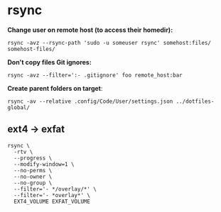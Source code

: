 # rsync

**Change user on remote host (to access their homedir):**

    rsync -avz --rsync-path 'sudo -u someuser rsync' somehost:files/ somehost-files/


**Don't copy files Git ignores:**

    rsync -avz --filter=':- .gitignore' foo remote_host:bar

**Create parent folders on target**:

```shell
rsync -av --relative .config/Code/User/settings.json ../dotfiles-global/
```


## ext4 -> exfat

```shell
rsync \
  -rtv \
  --progress \
  --modify-window=1 \
  --no-perms \
  --no-owner \
  --no-group \
  --filter='- */overlay/*' \
  --filter='- *overlay*' \
  EXT4_VOLUME EXFAT_VOLUME
```